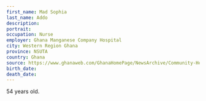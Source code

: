 ```yaml
---
first_name: Mad Sophia
last_name: Addo
description: 
portrait: 
occupation: Nurse
employer: Ghana Manganese Company Hospital
city: Western Region Ghana
province: NSUTA
country: Ghana
source: https://www.ghanaweb.com/GhanaHomePage/NewsArchive/Community-Health-Nurse-dies-from-coronavirus-954337
birth_date: 
death_date: 
---
```


54 years old.